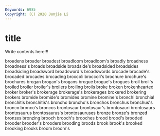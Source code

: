 ```yaml
---
Keywords: 6985
Copyright: (C) 2020 Junjie Li
---
```


# title

Write contents here!!!

broadens 
broader 
broadest 
broadloom 
broadloom's
broadly 
broadness 
broadness's 
broads 
broadside 
broadside's 
broadsided 
broadsides 
broadsiding 
broadsword
broadsword's 
broadswords 
brocade 
brocade's 
brocaded 
brocades 
brocading 
broccoli 
broccoli's 
brochure
brochure's 
brochures 
brogan 
brogan's 
brogans 
brogue 
brogue's 
brogues 
broil 
broil's
broiled 
broiler 
broiler's 
broilers 
broiling 
broils 
broke 
broken 
brokenhearted 
broker
broker's 
brokerage 
brokerage's 
brokerages 
brokered 
brokering 
brokers 
bromide 
bromide's 
bromides
bromine 
bromine's 
bronchi 
bronchial 
bronchitis 
bronchitis's 
broncho 
broncho's 
bronchos 
bronchus
bronchus's 
bronco 
bronco's 
broncos 
brontosaur 
brontosaur's 
brontosauri 
brontosaurs 
brontosaurus 
brontosaurus's
brontosauruses 
bronze 
bronze's 
bronzed 
bronzes 
bronzing 
brooch 
brooch's 
brooches 
brood
brood's 
brooded 
brooder 
brooder's 
brooders 
brooding 
broods 
brook 
brook's 
brooked
brooking 
brooks 
broom 
broom's 
